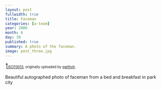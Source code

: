 ```yaml
---
layout: post
fullwidth: true
title: Faceman
categories: [a-team]
year: 2006
month: 6
day: 30
published: true
summary: A photo of the faceman.
image: post_three.jpg
---
```

<style type="text/css">
  .flickr-photo { border: solid 2px #000000; }
  .flickr-yourcomment { }
  .flickr-frame { text-align: left; padding: 3px; }
  .flickr-caption { font-size: 0.8em; margin-top: 0px; }
</style>
<div class="flickr-frame">
  <a href="http://www.flickr.com/photos/garthvh/156286755/" title="photo sharing">
    <img src="http://static.flickr.com/68/156286755_f8a4f50762.jpg" class="flickr-photo" alt="" />
  </a><br />
  <span class="flickr-caption">
    <a href="http://www.flickr.com/photos/garthvh/156286755/">DSCF0013</a>, originally uploaded by <a href="http://www.flickr.com/people/garthvh/">garthvh</a>.
  </span>
</div>
<p class="flickr-yourcomment"> Beautiful autographed photo of faceman from a bed and breakfast in park city</p>
